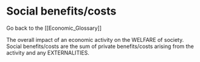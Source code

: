 # Social benefits/costs

Go back to the [[Economic_Glossary]]


The overall impact of an economic activity on the WELFARE of society. Social benefits/costs are the sum of private benefits/costs arising from the activity and any EXTERNALITIES.

